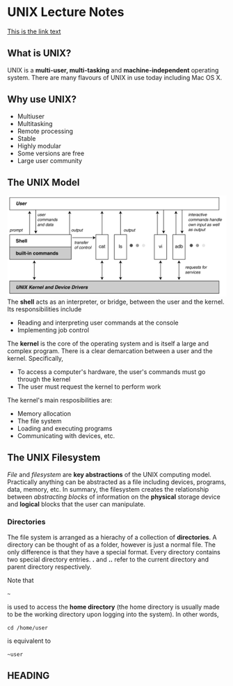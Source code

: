 # UNIX Lecture Notes

[This is the link text](#name)

## What is UNIX?
UNIX is a **multi-user, multi-tasking** and **machine-independent** operating system.  There are many flavours of UNIX in use today including Mac OS X.

## Why use UNIX?
* Multiuser
* Multitasking
* Remote processing
* Stable
* Highly modular
* Some versions are free
* Large user community

## The UNIX Model
![Image of the UNIX Model](./Images/UNIX_model.png)
The **shell** acts as an interpreter, or bridge, between the user and the kernel.  Its responsibilities include 
* Reading and interpreting user commands at the console
* Implementing job control

The **kernel** is the core of the operating system and is itself a large and complex program.  There is a clear demarcation between a user and the kernel.  Specifically,
* To access a computer's hardware, the user's commands must go through the kernel
* The user must request the kernel to perform work

The kernel's main resposibilities are:
* Memory allocation
* The file system
* Loading and executing programs
* Communicating with devices, etc.

## The UNIX Filesystem
*File* and *filesystem* are **key abstractions** of the UNIX computing model.  Practically anything can be abstracted as a file including devices, programs, data, memory, etc.  In summary, the filesystem creates the relationship between *abstracting blocks* of information on the **physical** storage device and **logical** blocks that the user can manipulate.


### Directories
The file system is arranged as a hierachy of a collection of **directories**.  A directory can be thought of as a folder, however is just a normal file.  The only difference is that they have a special format.  Every directory contains two special directory entries. **.** and **..** refer to the current directory and parent directory respectively.

Note that
```shell
~
``` 
is used to access the **home directory** (the home directory is usually made to be the working directory upon logging into the system).  In other words,
```shell
cd /home/user
```
is equivalent to
```shell
~user
```

## HEADING<a name="name"></a>
